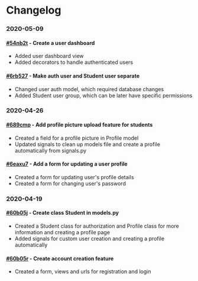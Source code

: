 # Changelog

### 2020-05-09
#### [#54nb2t](https://app.clickup.com/t/54nb2t) - Create a user dashboard
- Added user dashboard view
- Added decorators to handle authenticated users
#### [#6rb527](https://app.clickup.com/t/6rb527) - Make auth user and Student user separate
- Changed user auth model, which required database changes
- Added Student user group, which can be later have specific permissions

### 2020-04-26
#### [#689cmp](https://app.clickup.com/t/689cmp) - Add profile picture upload feature for students
- Created a field for a profile picture in Profile model
- Updated signals to clean up models file and create a profile automatically from signals.py
#### [#6eaxu7](https://app.clickup.com/t/6eaxu7) - Add a form for updating a user profile
- Created a form for updating user's profile details
- Created a form for changing user's password

### 2020-04-19
#### [#60b05j](https://app.clickup.com/t/60b05j) - Create class Student in models.py
- Created a Student class for authorization and Profile class for more information and creating a profile page
- Added signals for custom user creation and creating a profile automatically
#### [#60b05r](https://app.clickup.com/t/60b05r) - Create account creation feature
- Created a form, views and urls for registration and login
